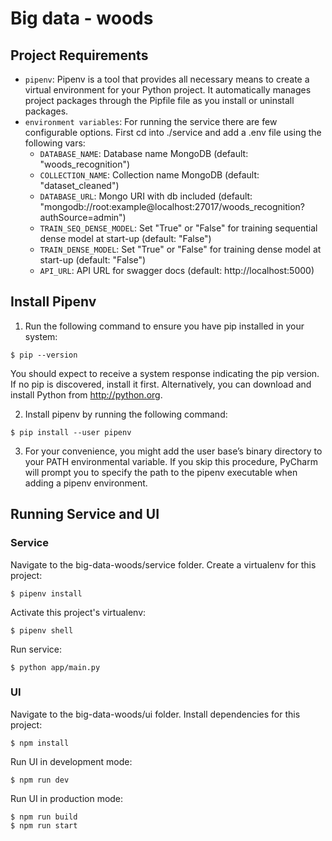 # Big data - woods

## Project Requirements

- `pipenv`: Pipenv is a tool that provides all necessary means to create a virtual environment for your Python project. It automatically manages project packages through the Pipfile file as you install or uninstall packages.
- `environment variables`: For running the service there are few configurable options. First cd into ./service and add a .env file using the following vars:
  - `DATABASE_NAME`: Database name MongoDB (default: "woods_recognition")
  - `COLLECTION_NAME`: Collection name MongoDB (default: "dataset_cleaned")
  - `DATABASE_URL`: Mongo URI with db included (default: "mongodb://root:example@localhost:27017/woods_recognition?authSource=admin")
  - `TRAIN_SEQ_DENSE_MODEL`: Set "True" or "False" for training sequential dense model at start-up (default: "False")
  - `TRAIN_DENSE_MODEL`: Set "True" or "False" for training dense model at start-up (default: "False")
  - `API_URL`: API URL for swagger docs (default: http://localhost:5000)

## Install Pipenv

1. Run the following command to ensure you have pip installed in your system:

```
$ pip --version
```

You should expect to receive a system response indicating the pip version. If no pip is discovered, install it first. Alternatively, you can download and install Python from http://python.org.

2. Install pipenv by running the following command:

```
$ pip install --user pipenv
```

3. For your convenience, you might add the user base’s binary directory to your PATH environmental variable. If you skip this procedure, PyCharm will prompt you to specify the path to the pipenv executable when adding a pipenv environment.

## Running Service and UI

### Service

Navigate to the big-data-woods/service folder.
Create a virtualenv for this project:

```
$ pipenv install
```

Activate this project's virtualenv:

```
$ pipenv shell
```

Run service:

```
$ python app/main.py
```

### UI

Navigate to the big-data-woods/ui folder.
Install dependencies for this project:

```
$ npm install
```

Run UI in development mode:

```
$ npm run dev
```

Run UI in production mode:

```
$ npm run build
$ npm run start
```
